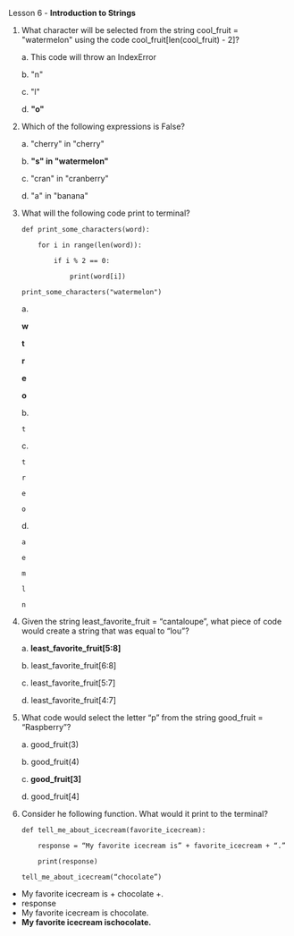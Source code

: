 Lesson 6 - **Introduction to Strings**

1.  What character will be selected from the string cool_fruit = "watermelon" using the code cool_fruit[len(cool_fruit) - 2]?

	a.	This code will throw an IndexError

	b.	"n"

	c.	"l"

	d.	**"o"**
 
2.	Which of the following expressions is False?

	a.	"cherry" in "cherry"
	
	b.	**"s" in "watermelon"**

	c.	"cran" in "cranberry"

	d.	"a" in "banana"

3.	What will the following code print to terminal?

		def print_some_characters(word):

			for i in range(len(word)):

				if i % 2 == 0:

					print(word[i])

		print_some_characters("watermelon")

	a.	
	
	**w**

	**t**

	**r**

	**e**

	**o**

	b.	
	
		t
	
	c.
	
		t

		r

		e

		o

	d.	
		
		a

		e

		m

		l

		n

4.	Given the string least_favorite_fruit = “cantaloupe”, what piece of code would create a string that was equal to “lou”?

	a.	**least_favorite_fruit[5:8]**

	b.	least_favorite_fruit[6:8]

	c.	least_favorite_fruit[5:7]

	d.	least_favorite_fruit[4:7]

5.	What code would select the letter “p” from the string good_fruit = “Raspberry”?

	a.	good_fruit(3)

	b.	good_fruit(4)

	c.	**good_fruit[3]**

	d.	good_fruit[4]

6.	Consider he following function. What would it print to the terminal?

		def tell_me_about_icecream(favorite_icecream):

			response = “My favorite icecream is” + favorite_icecream + “.”

			print(response)

		tell_me_about_icecream(“chocolate”)
-	My favorite icecream is + chocolate +.
-	response
-	My favorite icecream is chocolate.
-	**My favorite icecream ischocolate.**

